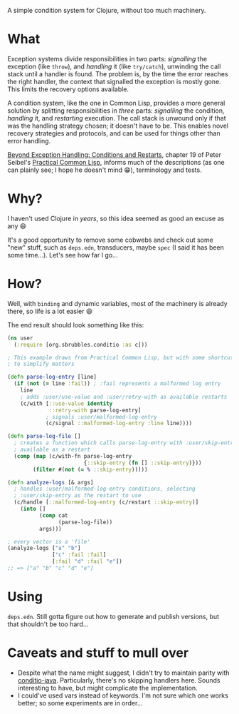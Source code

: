 A simple condition system for Clojure, without too much machinery.

# What 

Exception systems divide responsibilities in two parts: _signalling_ the exception (like `throw`), and _handling_ it (like `try/catch`), unwinding the call stack until a handler is found. The problem is, by the time the error reaches the right handler, the context that signalled the exception is mostly gone. This limits the recovery options available.

A condition system, like the one in Common Lisp, provides a more general solution by splitting responsibilities in _three_ parts: _signalling_ the condition, _handling_ it, and _restarting_ execution. The call stack is unwound only if that was the handling strategy chosen; it doesn't have to be. This enables novel recovery strategies and protocols, and can be used for things other than error handling.

[Beyond Exception Handling: Conditions and Restarts](https://gigamonkeys.com/book/beyond-exception-handling-conditions-and-restarts.html), chapter 19 of Peter Seibel's [Practical Common Lisp](https://gigamonkeys.com/book/), informs much of the descriptions (as one can plainly see; I hope he doesn't mind :grin:), terminology and tests.

# Why?

I haven't used Clojure in _years_, so this idea seemed as good an excuse as any :smile: 

It's a good opportunity to remove some cobwebs and check out some "new" stuff, such as `deps.edn`, transducers, maybe `spec` (I said it has been some time...). Let's see how far I go...

# How?

Well, with `binding` and dynamic variables, most of the machinery is already there, so life is a lot easier :smile:

The end result should look something like this:

```clojure
(ns user
  (:require [org.sbrubbles.conditio :as c]))

; This example draws from Practical Common Lisp, but with some shortcuts 
; to simplify matters 

(defn parse-log-entry [line]
  (if (not (= line :fail)) ; :fail represents a malformed log entry
    line
    ; adds :user/use-value and :user/retry-with as available restarts
    (c/with [::use-value identity
             ::retry-with parse-log-entry]
            ; signals :user/malformed-log-entry 
            (c/signal ::malformed-log-entry :line line))))

(defn parse-log-file []
  ; creates a function which calls parse-log-entry with :user/skip-entry 
  ; available as a restart  
  (comp (map (c/with-fn parse-log-entry
                        {::skip-entry (fn [] ::skip-entry)}))
        (filter #(not (= % ::skip-entry)))))

(defn analyze-logs [& args]
  ; handles :user/malformed-log-entry conditions, selecting 
  ; :user/skip-entry as the restart to use
  (c/handle [::malformed-log-entry (c/restart ::skip-entry)]
    (into []
          (comp cat
                (parse-log-file))
          args)))

; every vector is a 'file'
(analyze-logs ["a" "b"]
              ["c" :fail :fail]
              [:fail "d" :fail "e"])
;; => ["a" "b" "c" "d" "e"]
```

# Using

`deps.edn`. Still gotta figure out how to generate and publish versions, but that shouldn't be too hard...

# Caveats and stuff to mull over
* Despite what the name might suggest, I didn't try to maintain parity with [conditio-java](https://github.com/hanjos/conditio-java). Particularly, there's no skipping handlers here. Sounds interesting to have, but might complicate the implementation.
* I could've used vars instead of keywords. I'm not sure which one works better; so some experiments are in order...